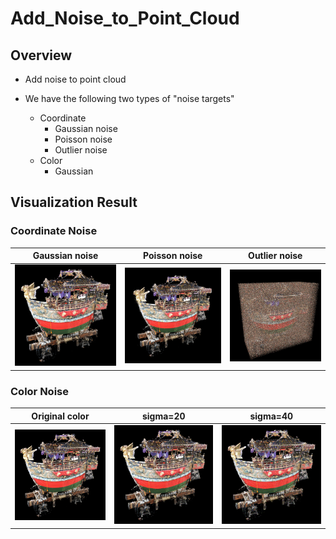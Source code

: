 # Add_Noise_to_Point_Cloud
## Overview
- Add noise to point cloud

- We have the following two types of "noise targets"
   - Coordinate
      - Gaussian noise
      - Poisson noise
      - Outlier noise
   - Color
      - Gaussian

## Visualization Result
### Coordinate Noise
|Gaussian noise|Poisson noise|Outlier noise|
|:-:|:-:|:-:|
|![coords_noise1](coords/sample_images/gaussian_10per_1e-2.bmp)|![coords_noise2](coords/sample_images/poisson_1per_1e-3.bmp)|![coords_noise3](coords/sample_images/outlier_10per_1e-2.bmp)|

### Color Noise
|Original color|sigma=20|sigma=40|
|:-:|:-:|:-:|
|![color_noise1](color/sample_images/funehoko_original_color.bmp)|![color_noise2](color/sample_images/funehoko_50per_sigma20.bmp)|![color_noise3](color/sample_images/funehoko_50per_sigma40.bmp)|